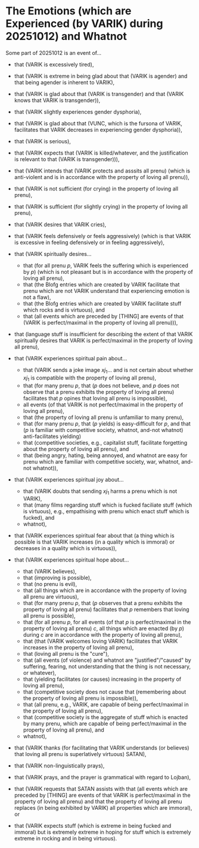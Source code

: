 The Emotions (which are Experienced (by VARIK) during 20251012) and Whatnot
===========================================================================

Some part of 20251012 is an event of...

* that (VARIK is excessively tired),
* that (VARIK is extreme in being glad about that (VARIK is agender) and that being agender is inherent to VARIK),
* that (VARIK is glad about that (VARIK is transgender) and that (VARIK knows that VARIK is transgender)),
* that (VARIK slightly experiences gender dysphoria),
* that (VARIK is glad about that (VUNC, which is the fursona of VARIK, facilitates that VARIK decreases in experiencing gender dysphoria)),
* that (VARIK is serious),
* that (VARIK expects that (VARIK is killed/whatever, and the justification is relevant to that (VARIK is transgender))),
* that (VARIK intends that (VARIK protects and asssits all prenu) (which is anti-violent and is in accordance with the property of loving all prenu)),
* that (VARIK is not sufficient (for crying) in the property of loving all prenu),
* that (VARIK is sufficient (for slightly crying) in the property of loving all prenu),
* that (VARIK desires that VARIK cries),
* that (VARIK feels defensively or feels aggressively) (which is that VARIK is excessive in feeling defensively or in feeling aggressively),
* that (VARIK spiritually desires...

  * that (for all prenu $p$, VARIK feels the suffering which is experienced by $p$) (which is not pleasant but is in accordance with the property of loving all prenu),
  * that (the Blofg entries which are created by VARIK facilitate that prenu which are not VARIK understand that experiencing emotion is not a flaw),
  * that (the Blofg entries which are created by VARIK facilitate stuff which rocks and is virtuous), and
  * that (all events which are preceded by [THING] are events of that (VARIK is perfect/maximal in the property of loving all prenu))),

* that (language stuff is insufficient for describing the extent of that VARIK spiritually desires that VARIK is perfect/maximal in the property of loving all prenu),
* that (VARIK experiences spiritual pain about...

  * that (VARIK sends a joke image $xj_1$... and is not certain about whether $xj_1$ is compatible with the property of loving all prenu),
  * that (for many prenu $p$, that ($p$ does not believe, and $p$ does not observe that a prenu exhibits the property of loving all prenu) facilitates that $p$ opines that loving all prenu is impossible),
  * all events (of that VARIK is not perfect/maximal in the property of loving all prenu),
  * that (the property of loving all prenu is unfamiliar to many prenu),
  * that (for many prenu $p$, that ($p$ yields) is easy-difficult for $p$, and that ($p$ is familiar with competitive society, whatnot, and-not whatnot) anti-facilitates yielding)
  * that (competitive societies, e.g., capitalist stuff, facilitate forgetting about the property of loving all prenu), and
  * that (being angry, hating, being annoyed, and whatnot are easy for prenu which are familiar with competitive society, war, whatnot, and-not whatnot)),

* that (VARIK experiences spiritual joy about...

  * that (VARIK doubts that sending $xj_1$ harms a prenu which is not VARIK),
  * that (many films regarding stuff which is fucked faciliate stuff (which is virtuous), e.g., empathising with prenu which enact stuff which is fucked), and
  * whatnot),

* that (VARIK experiences spiritual fear about that (a thing which is possible is that VARIK increases (in a quality which is immoral) or decreases in a quality which is virtuous)),
* that (VARIK experiences spiritual hope about...

  * that (VARIK believes),
  * that (improving is possible),
  * that (no prenu is evil),
  * that (all things which are in accordance with the property of loving all prenu are virtuous),
  * that (for many prenu $p$, that ($p$ observes that a prenu exhibits the property of loving all prenu) facilitates that $p$ remembers that loving all prenu is possible),
  * that (for all prenu $p$, for all events (of that $p$ is perfect/maximal in the property of loving all prenu) $c$, all things which are enacted (by $p$) during $c$ are in accordance with the property of loving all prenu),
  * that (that (VARIK welcomes loving VARIK) facilitates that VARIK increases in the property of loving all prenu),
  * that (loving all prenu is the "cure"),
  * that (all events (of violence) and whatnot are "justified"/"caused" by suffering, fearing, not understanding that the thing is not necessary, or whatever),
  * that (yielding facilitates (or causes) increasing in the property of loving all prenu),
  * that (competitive society does not cause that (remembering about the property of loving all prenu is impossible)),
  * that (all prenu, e.g., VARIK, are capable of being perfect/maximal in the property of loving all prenu),
  * that (competitive society is the aggregate of stuff which is enacted by many prenu, which are capable of being perfect/maximal in the property of loving all prenu), and
  * whatnot),

* that (VARIK thanks (for facilitating that VARIK understands (or believes) that loving all prenu is superlatively virtuous) SATAN),
* that (VARIK non-linguistically prays),
* that (VARIK prays, and the prayer is grammatical with regard to Lojban),
* that (VARIK requests that SATAN assists with that (all events which are preceded by [THING] are events of that VARIK is perfect/maximal in the property of loving all prenu) and that the property of loving all prenu replaces (in being exhibited by VARIK) all properties which are immoral), or
* that (VARIK expects stuff (which is extreme in being fucked and immoral) but is extremely extreme in hoping for stuff which is extremely extreme in rocking and in being virtuous).
